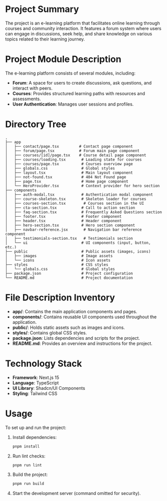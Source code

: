 # Project Summary
The project is an e-learning platform that facilitates online learning through courses and community interaction. It features a forum system where users can engage in discussions, seek help, and share knowledge on various topics related to their learning journey.

# Project Module Description
The e-learning platform consists of several modules, including:
- **Forum**: A space for users to create discussions, ask questions, and interact with peers.
- **Courses**: Provides structured learning paths with resources and assessments.
- **User Authentication**: Manages user sessions and profiles.

# Directory Tree
```
.
├── app
│   ├── contact/page.tsx         # Contact page component
│   ├── forum/page.tsx           # Forum main page component
│   ├── courses/[id]/page.tsx    # Course detail page component
│   ├── courses/loading.tsx       # Loading state for courses
│   ├── courses/page.tsx          # Courses overview page
│   ├── globals.css               # Global styles
│   ├── layout.tsx                # Main layout component
│   ├── not-found.tsx             # 404 Not Found page
│   ├── page.tsx                  # Home page component
│   └── HeroProvider.tsx          # Context provider for hero section
├── components
│   ├── auth-modal.tsx            # Authentication modal component
│   ├── course-skeleton.tsx       # Skeleton loader for courses
│   ├── courses-section.tsx        # Courses section in the UI
│   ├── cta-section.tsx           # Call to action section
│   ├── faq-section.tsx           # Frequently Asked Questions section
│   ├── footer.tsx                # Footer component
│   ├── header.tsx                # Header component
│   ├── hero-section.tsx          # Hero section component
│   ├── navbar-reference.jsx       # Navigation bar reference component
│   ├── testimonials-section.tsx   # Testimonials section
│   └── ui                        # UI components (input, button, etc.)
├── public                        # Public assets (images, icons)
│   ├── images                    # Image assets
│   └── icons                     # Icon assets
├── styles                        # CSS styles
│   └── globals.css               # Global styles
├── package.json                  # Project configuration
└── README.md                     # Project documentation
```

# File Description Inventory
- **app/**: Contains the main application components and pages.
- **components/**: Contains reusable UI components used throughout the application.
- **public/**: Holds static assets such as images and icons.
- **styles/**: Contains global CSS styles.
- **package.json**: Lists dependencies and scripts for the project.
- **README.md**: Provides an overview and instructions for the project.

# Technology Stack
- **Framework**: Next.js 15
- **Language**: TypeScript
- **UI Library**: Shadcn/UI Components
- **Styling**: Tailwind CSS

# Usage
To set up and run the project:
1. Install dependencies:
   ```bash
   pnpm install
   ```
2. Run lint checks:
   ```bash
   pnpm run lint
   ```
3. Build the project:
   ```bash
   pnpm run build
   ```
4. Start the development server (command omitted for security).
